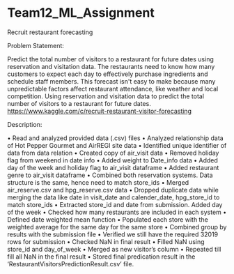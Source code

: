# Team12_ML_Assignment
Recruit restaurant forecasting

Problem Statement:
 
Predict the total number of visitors to a restaurant for future dates using reservation and visitation data. The restaurants need to know how many customers to expect each day to effectively purchase ingredients and schedule staff members. This forecast isn't easy to make because many unpredictable factors affect restaurant attendance, like weather and local competition. Using reservation and visitation data to predict the total number of visitors to a restaurant for future dates.
https://www.kaggle.com/c/recruit-restaurant-visitor-forecasting



Description:

•	Read and analyzed provided data (.csv) files
•	Analyzed relationship data of Hot Pepper Gourmet and AirREGI site data
•	Identified unique identifier of data from data relation
•	Created copy of air_visit data
•	Removed holiday flag from weekend in date info 
•	Added weight to Date_info data
•	Added day of the week and holiday flag to air_visit dataframe
•	Added restaurant genre to air_visit dataframe
•	Combined both reservation systems. Data structure is the same, hence need to match store_ids
•	Merged air_reserve.csv and hpg_reserve.csv data
•	Dropped duplicate data while merging the data like date in visit_date and calender_date, hpg_store_id to match store_ids
•	Extracted store_id and date from submission. Added day of the week
•	Checked how many restaurants are included in each system
•	Defined date weighted mean function 
•	Populated each store with the weighted average for the same day for the same store
•	Combined group by results with the submission file
•	Verified we still have the required 32019 rows for submission
•	Checked NaN in final result
•	Filled NaN using store_id and day_of_week 
•	Merged as new visitor’s column 
•	Repeated till fill all NaN in the final result
•	Stored final predication result in the ‘RestaurantVisitorsPredictionResult.csv’ file.

